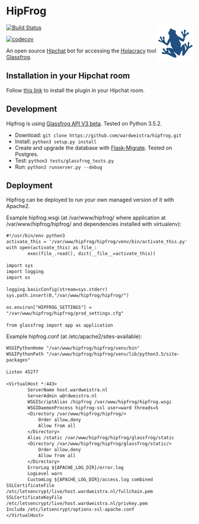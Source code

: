 # HipFrog
<img width=100px align=right alt="Hipfrog" src="/glassfrog/static/hipfrog.png">
<a href="https://travis-ci.org/wardweistra/hipfrog"><img alt="Build Status" src="https://travis-ci.org/wardweistra/hipfrog.svg?branch=master"></a>

<a href="https://codecov.io/gh/wardweistra/hipfrog"><img alt="codecov" src="https://codecov.io/gh/wardweistra/hipfrog/branch/master/graph/badge.svg"></a>

An open source [Hipchat](http://hipchat.com/) bot for accessing the [Holacracy](http://www.holacracy.org/) tool [Glassfrog](glassfrog.com).

## Installation in your Hipchat room
Follow [this link](https://www.hipchat.com/addons/install?url=https://host.wardweistra.nl/hipfrog/capabilities.json) to install the plugin in your Hipchat room.

## Development
Hipfrog is using [Glassfrog API V3 beta](https://github.com/holacracyone/glassfrog-api/tree/API_v3). Tested on Python 3.5.2.

* Download: `git clone https://github.com/wardweistra/hipfrog.git`  
* Install: `python3 setup.py install`  
* Create and upgrade the database with [Flask-Migrate](https://flask-migrate.readthedocs.io/en/latest/). Tested on Postgres.  
* Test: `python3 tests/glassfrog_tests.py`  
* Run: `python3 runserver.py --debug`  

## Deployment
Hipfrog can be deployed to run your own managed version of it with Apache2.

Example hipfrog.wsgi (at /var/www/hipfrog/ where application at /var/www/hipfrog/hipfrog/ and dependencies installed with virtualenv):

    #!/usr/bin/env python3
    activate_this = '/var/www/hipfrog/hipfrog/venv/bin/activate_this.py'
    with open(activate_this) as file_:
            exec(file_.read(), dict(__file__=activate_this))
    
    import sys
    import logging
    import os
    
    logging.basicConfig(stream=sys.stderr)
    sys.path.insert(0,"/var/www/hipfrog/hipfrog/")
    
    os.environ["HIPFROG_SETTINGS"] = "/var/www/hipfrog/hipfrog/prod_settings.cfg"
    
    from glassfrog import app as application

Example hipfrog.conf (at /etc/apache2/sites-available):

    WSGIPythonHome "/var/www/hipfrog/hipfrog/venv/bin"
    WSGIPythonPath "/var/www/hipfrog/hipfrog/venv/lib/python3.5/site-packages"
    
    Listen 45277
    
    <VirtualHost *:443>
            ServerName host.wardweistra.nl
            ServerAdmin w@rdweistra.nl
            WSGIScriptAlias /hipfrog /var/www/hipfrog/hipfrog.wsgi
            WSGIDaemonProcess hipfrog-ssl user=ward threads=5
            <Directory /var/www/hipfrog/hipfrog/>
                Order allow,deny
                Allow from all
            </Directory>
            Alias /static /var/www/hipfrog/hipfrog/glassfrog/static
            <Directory /var/www/hipfrog/hipfrog/glassfrog/static/>
                Order allow,deny
                Allow from all
            </Directory>
            ErrorLog ${APACHE_LOG_DIR}/error.log
            LogLevel warn
            CustomLog ${APACHE_LOG_DIR}/access.log combined
    SSLCertificateFile /etc/letsencrypt/live/host.wardweistra.nl/fullchain.pem
    SSLCertificateKeyFile /etc/letsencrypt/live/host.wardweistra.nl/privkey.pem
    Include /etc/letsencrypt/options-ssl-apache.conf
    </VirtualHost>
